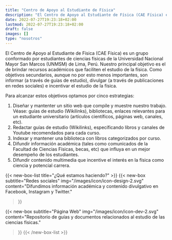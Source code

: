 ```yaml
---
title: "Centro de Apoyo al Estudiante de Física"
description: "El Centro de Apoyo al Estudiante de Física (CAE Física) es un grupo conformado por estudiantes de ciencias físicas de la Universidad Nacional Mayor San Marcos (UNMSM) de Lima, Perú. Nuestro principal objetivo es el de brindar recursos académicos que faciliten el estudio de la física. Como objetivos secundarios, aunque no por esto menos importantes, son informar (a través de guías de estudio), divulgar (a través de publicaciones en redes sociales) e incentivar el estudio de la física."
date: 2022-07-27T19:23:18+02:00
lastmod: 2022-07-27T19:23:18+02:00
draft: false
images: []
type: "nosotros"
---
```


El Centro de Apoyo al Estudiante de Física (CAE Física) es un grupo conformado por estudiantes de ciencias físicas de la Universidad Nacional Mayor San Marcos (UNMSM) de Lima, Perú. Nuestro principal objetivo es el de brindar recursos académicos que faciliten el estudio de la física. Como objetivos secundarios, aunque no por esto menos importantes, son informar (a través de guías de estudio), divulgar (a través de publicaciones en redes sociales) e incentivar el estudio de la física.

Para alcanzar estos objetivos optamos por cinco estrategias:

1. Diseñar y mantenter un sitio web que compile y muestre nuestro trabajo. Véase: guías de estudio (Wikilinks), bibliotecas, enlaces relevantes para un estudiante universitario (artículos científicos, páginas web, canales, etc).
2. Redactar guías de estudio (Wikilinks), específicando libros y canales de Youtube recomendados para cada curso.
3. Indexar y mantener una biblioteca con libros categorizados por curso.
4. Difundir información académica (tales como comunicados de la Facultad de Ciencias Físicas, becas, etc) que influya en un mejor desempeño de los estudiantes.
5. Difundir contenido multimedia que incentive el interés en la física como ciencia y potencial carrera.

<!-- prettier-ignore-start -->
{{< new-box-list title="¿Qué estamos haciendo?" >}}
  {{< new-box
    subtitle="Redes sociales"
    img="/images/icon/icon-design-2.svg"
    content="Difundimos información académica y contenido divulgativo en Facebook, Instagram y Twitter."
  >}}

  {{< new-box
    subtitle="Página Web"
    img="/images/icon/icon-dev-2.svg"
    content="Repositorio de guías y documentos relacionados al estudio de las ciencias físicas."
  >}}
{{< /new-box-list >}}
<!-- prettier-ignore-end -->
